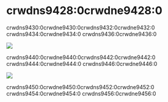 # crwdns9428:0crwdne9428:0

crwdns9430:0crwdne9430:0crwdns9432:0crwdne9432:0 crwdns9434:0crwdne9434:0 crwdns9436:0crwdne9436:0

![](crwdns9438:0crwdne9438:0)

crwdns9440:0crwdne9440:0crwdns9442:0crwdne9442:0 crwdns9444:0crwdne9444:0 crwdns9446:0crwdne9446:0

![](crwdns9448:0crwdne9448:0)

crwdns9450:0crwdne9450:0crwdns9452:0crwdne9452:0 crwdns9454:0crwdne9454:0 crwdns9456:0crwdne9456:0